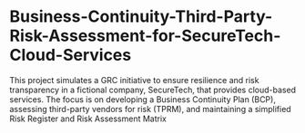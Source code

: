 # Business-Continuity-Third-Party-Risk-Assessment-for-SecureTech-Cloud-Services
This project simulates a GRC initiative to ensure resilience and risk transparency in a fictional company, SecureTech, that provides cloud-based services. The focus is on developing a Business Continuity Plan (BCP), assessing third-party vendors for risk (TPRM), and maintaining a simplified Risk Register and Risk Assessment Matrix
